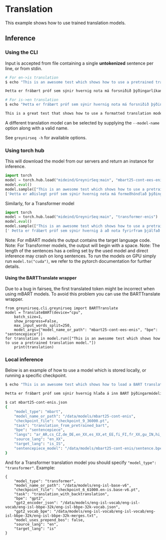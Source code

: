 # Translation

This example shows how to use trained translation models. 

## Inference

### Using the CLI
Input is accepted from file containing a single **untokenized** sentence per line, or from stdin.
``` bash
# For en->is translation
$ echo "This is an awesome test which shows how to use a pretrained translation model." | greynirseq translate --source-lang en --target-lang is

Þetta er frábært próf sem sýnir hvernig nota má forsniðið þýðingarlíkan.

# For is->en translation
$ echo "Þetta er frábært próf sem sýnir hvernig nota má forsniðið þýðingarlíkan." | greynirseq translate --source-lang is --target-lang en

This is a great test that shows how to use a formatted translation model.

```

A different translation model can be selected by supplying the `--model-name` option along with a valid name.

See `greynirseq -h` for available options.

### Using torch hub

This will download the model from our servers and return an instance for inference.

```python
import torch
model = torch.hub.load("mideind/GreynirSeq:main", "mbart25-cont-ees-enis", **{"bpe": "sentencepiece"})
model.eval()
model.sample(["This is an awesome test which shows how to use a pretrained translation model."])
['Þetta er æðislegt próf sem sýnir hvernig nota má formeðhöndlað þýðingarlíkan.[is_IS]']
```

Similarly, for a Transformer model

```python
import torch
model = torch.hub.load("mideind/GreynirSeq:main", "transformer-enis")
model.eval()
model.sample(["This is an awesome test which shows how to use a pretrained translation model."])
[' Þetta er frábært próf sem sýnir hvernig á að nota fyrirfram þjálfað þýðingalíkan.']
```

Note: For mBART models the output contains the target language code.
Note: For Transformer models, the output will begin with a space.
Note: The length of the sentences has a ceiling set by the used model and direct inference may crash on long sentences. To run the models on GPU simply run `model.to("cuda")`, we refer to the pytorch documentation for further details.

#### Using the BARTTranslate wrapper

Due to a bug in fairseq, the first translated token might be incorrect when using mBART models.
To avoid this problem you can use the BARTTranslate wrapper.
```
from greynirseq.cli.greynirseq import BARTTranslate
model = TranslateBART(device="cpu", 
    batch_size=1,
    show_progress=False,
    max_input_words_split=250,
    model_args={"model_name_or_path": "mbart25-cont-ees-enis", "bpe": "sentencepiece"})
for translation in model.run(["This is an awesome test which shows how to use a pretrained translation model."])
    print(translation)
```

### Local inference

Below is an example of how to use a model which is stored locally, or running a specific checkpoint.
``` bash
$ echo "This is an awesome test which shows how to load a BART translation model from the file system." | greynirseq translate --additional-arguments mbart25-cont-enis.json

Þetta er frábært próf sem sýnir hvernig hlaða á inn BART þýðingarmódeli úr skráakerfinu.

$ cat mbart25-cont-enis.json
{
    "model_type": "mbart",
    "model_name_or_path": "/data/models/mbart25-cont-enis",
    "checkpoint_file": "checkpoint_9_36000.pt",
    "task": "translation_from_pretrained_bart",
    "bpe": "sentencepiece",
    "langs": "ar_AR,cs_CZ,de_DE,en_XX,es_XX,et_EE,fi_FI,fr_XX,gu_IN,hi_IN,it_IT,is_IS,ja_XX,kk_KZ,ko_KR,lt_LT,lv_LV,my_MM,ne_NP,nl_XX,ro_RO,ru_RU,si_LK,tr_TR,vi_VN,zh_CN",
    "source_lang": "en_XX",
    "target_lang": "is_IS",
    "sentencepiece_model": "/data/models/mbart25-cont-enis/sentence.bpe.model"
}
```
And for a Transformer translation model you should specify `"model_type": "transformer"`. Example:
```
{
    "model_type": "transformer",
    "model_name_or_path": "/data/models/eng-isl-base-v6",
    "checkpoint_file": "checkpoint_6_61000.en-is.base-v6.pt",
    "task": "translation_with_backtranslation",
    "bpe": "gpt2",
    "gpt2_encoder_json": "/data/models/eng-isl-vocab/eng-isl-vocab/eng-isl-bbpe-32k/eng-isl-bbpe-32k-vocab.json",
    "gpt2_vocab_bpe": "/data/models/eng-isl-vocab/eng-isl-vocab/eng-isl-bbpe-32k/eng-isl-bbpe-32k-merges.txt",
    "model_uses_prepend_bos": false,
    "source_lang": "en",
    "target_lang": "is"
}
```
